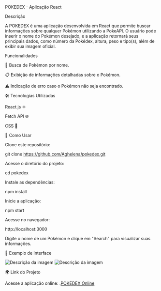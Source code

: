 POKEDEX - Aplicação React

Descrição

A POKEDEX é uma aplicação desenvolvida em React que permite buscar informações sobre qualquer Pokémon utilizando a PokeAPI. O usuário pode inserir o nome do Pokémon desejado, e a aplicação retornará seus principais dados, como número da Pokédex, altura, peso e tipo(s), além de exibir sua imagem oficial.

Funcionalidades

🔎 Busca de Pokémon por nome.

📋 Exibição de informações detalhadas sobre o Pokémon.

⚠️ Indicação de erro caso o Pokémon não seja encontrado.

🛠 Tecnologias Utilizadas

React.js ⚛️

Fetch API 🌐

CSS 🎨

🚀 Como Usar

Clone este repositório:

git clone https://github.com/Aghelena/pokedex.git

Acesse o diretório do projeto:

cd pokedex

Instale as dependências:

npm install

Inicie a aplicação:

npm start

Acesse no navegador:

http://localhost:3000

Digite o nome de um Pokémon e clique em "Search" para visualizar suas informações.

📸 Exemplo de Interface

![Descrição da imagem](poke1.jpeg)
![Descrição da imagem](poke2.jpeg)


🌍 Link do Projeto

Acesse a aplicação online: .[POKEDEX Online](https://pokedex-eta-beige-42.vercel.app)

